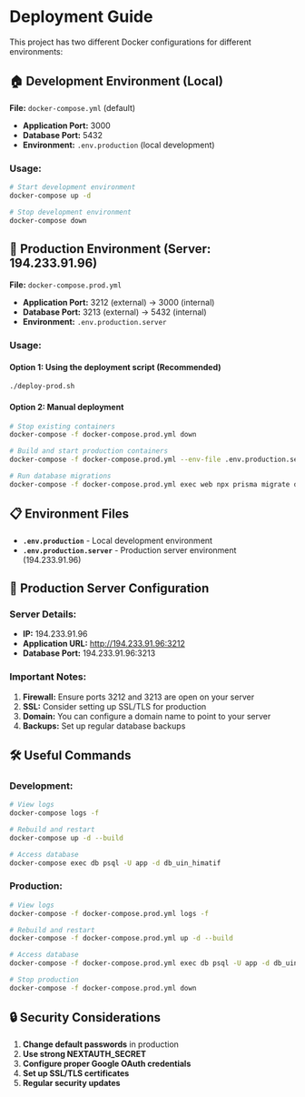 # Deployment Guide

This project has two different Docker configurations for different environments:

## 🏠 Development Environment (Local)

**File:** `docker-compose.yml` (default)
- **Application Port:** 3000
- **Database Port:** 5432
- **Environment:** `.env.production` (local development)

### Usage:
```bash
# Start development environment
docker-compose up -d

# Stop development environment
docker-compose down
```

## 🚀 Production Environment (Server: 194.233.91.96)

**File:** `docker-compose.prod.yml`
- **Application Port:** 3212 (external) → 3000 (internal)
- **Database Port:** 3213 (external) → 5432 (internal)
- **Environment:** `.env.production.server`

### Usage:

#### Option 1: Using the deployment script (Recommended)
```bash
./deploy-prod.sh
```

#### Option 2: Manual deployment
```bash
# Stop existing containers
docker-compose -f docker-compose.prod.yml down

# Build and start production containers
docker-compose -f docker-compose.prod.yml --env-file .env.production.server up -d --build

# Run database migrations
docker-compose -f docker-compose.prod.yml exec web npx prisma migrate deploy
```

## 📋 Environment Files

- **`.env.production`** - Local development environment
- **`.env.production.server`** - Production server environment (194.233.91.96)

## 🔧 Production Server Configuration

### Server Details:
- **IP:** 194.233.91.96
- **Application URL:** http://194.233.91.96:3212
- **Database Port:** 194.233.91.96:3213

### Important Notes:
1. **Firewall:** Ensure ports 3212 and 3213 are open on your server
2. **SSL:** Consider setting up SSL/TLS for production
3. **Domain:** You can configure a domain name to point to your server
4. **Backups:** Set up regular database backups

## 🛠️ Useful Commands

### Development:
```bash
# View logs
docker-compose logs -f

# Rebuild and restart
docker-compose up -d --build

# Access database
docker-compose exec db psql -U app -d db_uin_himatif
```

### Production:
```bash
# View logs
docker-compose -f docker-compose.prod.yml logs -f

# Rebuild and restart
docker-compose -f docker-compose.prod.yml up -d --build

# Access database
docker-compose -f docker-compose.prod.yml exec db psql -U app -d db_uin_himatif

# Stop production
docker-compose -f docker-compose.prod.yml down
```

## 🔒 Security Considerations

1. **Change default passwords** in production
2. **Use strong NEXTAUTH_SECRET**
3. **Configure proper Google OAuth credentials**
4. **Set up SSL/TLS certificates**
5. **Regular security updates**
